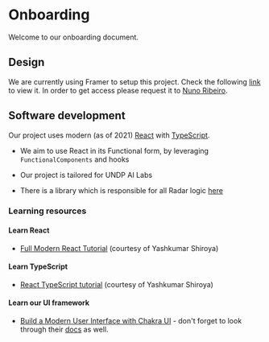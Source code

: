 # Onboarding

Welcome to our onboarding document.

## Design

We are currently using Framer to setup this project. Check the following [link](https://framer.com/projects/UN-Radar-on-mobile--qrJuCdhqJOZbXUjm6Yf7-czGqg) to view it. In order to get access please request it to [Nuno Ribeiro](nmpribeiro@gmail.com).

## Software development

Our project uses modern (as of 2021) [React](https://reactjs.org/) with [TypeScript](https://www.typescriptlang.org/).

* We aim to use React in its Functional form, by leveraging `FunctionalComponents` and hooks

* Our project is tailored for UNDP AI Labs

* There is a library which is responsible for all Radar logic [here](https://github.com/SDG-AI-Lab/Digital_Technologies_Radar_Lib)

### Learning resources

#### Learn React

* [Full Modern React Tutorial](https://www.youtube.com/playlist?list=PL4cUxeGkcC9gZD-Tvwfod2gaISzfRiP9d) (courtesy of Yashkumar Shiroya)

#### Learn TypeScript

* [React TypeScript tutorial](https://youtu.be/Z5iWr6Srsj8) (courtesy of Yashkumar Shiroya)

#### Learn our UI framework

* [Build a Modern User Interface with Chakra UI](https://egghead.io/courses/build-a-modern-user-interface-with-chakra-ui-fac68106) - don't forget to look through their [docs](https://chakra-ui.com/docs/getting-started) as well.
